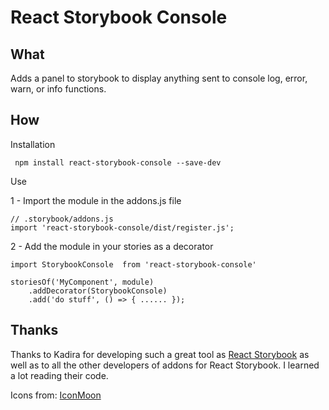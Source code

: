 React Storybook Console
===================

What
-------------
Adds a panel to storybook to display anything sent to console log, error, warn, or info functions.

How
-------------

Installation

 ``` npm install react-storybook-console --save-dev```

Use

1 - Import the module in the addons.js file
```
// .storybook/addons.js
import 'react-storybook-console/dist/register.js';
```

2  - Add the module in your stories as a decorator
```
import StorybookConsole  from 'react-storybook-console'

storiesOf('MyComponent', module)
    .addDecorator(StorybookConsole)
    .add('do stuff', () => { ...... });
```


Thanks
-------------
Thanks to Kadira for developing such a great tool as [React Storybook]  as well as to all the other developers of addons for React Storybook. I learned a lot reading their code.

Icons from: [IconMoon]


[React Storybook]: https://getstorybook.io/
[IconMoon]:https://icomoon.io
